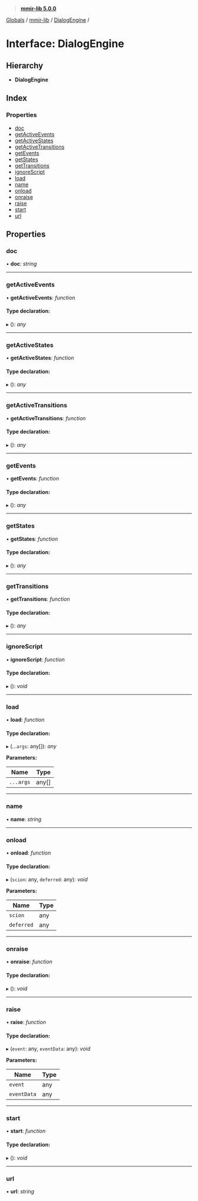 > **[mmir-lib 5.0.0](../README.md)**

[Globals](../README.md) / [mmir-lib](../modules/mmir_lib.md) / [DialogEngine](mmir_lib.dialogengine.md) /

# Interface: DialogEngine

## Hierarchy

* **DialogEngine**

## Index

### Properties

* [doc](mmir_lib.dialogengine.md#doc)
* [getActiveEvents](mmir_lib.dialogengine.md#getactiveevents)
* [getActiveStates](mmir_lib.dialogengine.md#getactivestates)
* [getActiveTransitions](mmir_lib.dialogengine.md#getactivetransitions)
* [getEvents](mmir_lib.dialogengine.md#getevents)
* [getStates](mmir_lib.dialogengine.md#getstates)
* [getTransitions](mmir_lib.dialogengine.md#gettransitions)
* [ignoreScript](mmir_lib.dialogengine.md#ignorescript)
* [load](mmir_lib.dialogengine.md#load)
* [name](mmir_lib.dialogengine.md#name)
* [onload](mmir_lib.dialogengine.md#onload)
* [onraise](mmir_lib.dialogengine.md#onraise)
* [raise](mmir_lib.dialogengine.md#raise)
* [start](mmir_lib.dialogengine.md#start)
* [url](mmir_lib.dialogengine.md#url)

## Properties

###  doc

• **doc**: *string*

___

###  getActiveEvents

• **getActiveEvents**: *function*

#### Type declaration:

▸ (): *any*

___

###  getActiveStates

• **getActiveStates**: *function*

#### Type declaration:

▸ (): *any*

___

###  getActiveTransitions

• **getActiveTransitions**: *function*

#### Type declaration:

▸ (): *any*

___

###  getEvents

• **getEvents**: *function*

#### Type declaration:

▸ (): *any*

___

###  getStates

• **getStates**: *function*

#### Type declaration:

▸ (): *any*

___

###  getTransitions

• **getTransitions**: *function*

#### Type declaration:

▸ (): *any*

___

###  ignoreScript

• **ignoreScript**: *function*

#### Type declaration:

▸ (): *void*

___

###  load

• **load**: *function*

#### Type declaration:

▸ (...`args`: any[]): *any*

**Parameters:**

Name | Type |
------ | ------ |
`...args` | any[] |

___

###  name

• **name**: *string*

___

###  onload

• **onload**: *function*

#### Type declaration:

▸ (`scion`: any, `deferred`: any): *void*

**Parameters:**

Name | Type |
------ | ------ |
`scion` | any |
`deferred` | any |

___

###  onraise

• **onraise**: *function*

#### Type declaration:

▸ (): *void*

___

###  raise

• **raise**: *function*

#### Type declaration:

▸ (`event`: any, `eventData`: any): *void*

**Parameters:**

Name | Type |
------ | ------ |
`event` | any |
`eventData` | any |

___

###  start

• **start**: *function*

#### Type declaration:

▸ (): *void*

___

###  url

• **url**: *string*